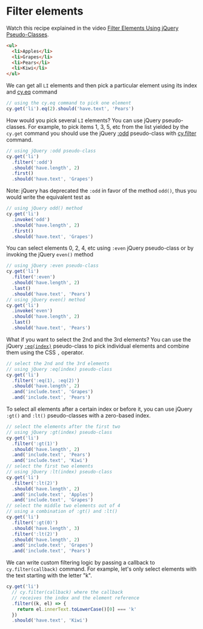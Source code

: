 # Filter elements

<!-- fiddle Filter elements using jQuery pseudo-classes -->

Watch this recipe explained in the video [Filter Elements Using jQuery Pseudo-Classes](https://youtu.be/ro3RPgNGw4g).

```html
<ul>
  <li>Apples</li>
  <li>Grapes</li>
  <li>Pears</li>
  <li>Kiwi</li>
</ul>
```

We can get all `LI` elements and then pick a particular element using its index and [cy.eq](https://on.cypress.io/eq) command

```js
// using the cy.eq command to pick one element
cy.get('li').eq(2).should('have.text', 'Pears')
```

How would you pick several `LI` elements? You can use jQuery pseudo-classes. For example, to pick items 1, 3, 5, etc from the list yielded by the `cy.get` command you should use the jQuery [:odd](https://api.jquery.com/odd-selector/) pseudo-class with [cy.filter](https://on.cypress.io/filter) command.

```js
// using jQuery :odd pseudo-class
cy.get('li')
  .filter(':odd')
  .should('have.length', 2)
  .first()
  .should('have.text', 'Grapes')
```

Note: jQuery has deprecated the `:odd` in favor of the method `odd()`, thus you would write the equivalent test as

```js
// using jQuery odd() method
cy.get('li')
  .invoke('odd')
  .should('have.length', 2)
  .first()
  .should('have.text', 'Grapes')
```

You can select elements 0, 2, 4, etc using `:even` jQuery pseudo-class or by invoking the jQuery `even()` method

```js
// using jQuery :even pseudo-class
cy.get('li')
  .filter(':even')
  .should('have.length', 2)
  .last()
  .should('have.text', 'Pears')
// using jQuery even() method
cy.get('li')
  .invoke('even')
  .should('have.length', 2)
  .last()
  .should('have.text', 'Pears')
```

What if you want to select the 2nd and the 3rd elements? You can use the jQuery [`:eq(index)`](https://api.jquery.com/eq-selector/) pseudo-class to pick individual elements and combine them using the CSS `,` operator.

```js
// select the 2nd and the 3rd elements
// using jQuery :eq(index) pseudo-class
cy.get('li')
  .filter(':eq(1), :eq(2)')
  .should('have.length', 2)
  .and('include.text', 'Grapes')
  .and('include.text', 'Pears')
```

To select all elements after a certain index or before it, you can use jQuery `:gt()` and `:lt()` pseudo-classes with a zero-based index.

```js
// select the elements after the first two
// using jQuery :gt(index) pseudo-class
cy.get('li')
  .filter(':gt(1)')
  .should('have.length', 2)
  .and('include.text', 'Pears')
  .and('include.text', 'Kiwi')
// select the first two elements
// using jQuery :lt(index) pseudo-class
cy.get('li')
  .filter(':lt(2)')
  .should('have.length', 2)
  .and('include.text', 'Apples')
  .and('include.text', 'Grapes')
// select the middle two elements out of 4
// using a combination of :gt() and :lt()
cy.get('li')
  .filter(':gt(0)')
  .should('have.length', 3)
  .filter(':lt(2)')
  .should('have.length', 2)
  .and('include.text', 'Grapes')
  .and('include.text', 'Pears')
```

We can write custom filtering logic by passing a callback to `cy.filter(callback)` command. For example, let's only select elements with the text starting with the letter "k".

```js
cy.get('li')
  // cy.filter(callback) where the callback
  // receives the index and the element reference
  .filter((k, el) => {
    return el.innerText.toLowerCase()[0] === 'k'
  })
  .should('have.text', 'Kiwi')
```

<!-- fiddle.end -->

